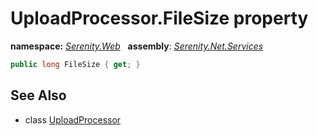 # UploadProcessor.FileSize property
**namespace:** *[Serenity.Web](../../README.md#serenity.web-namespace)*   **assembly**: *[Serenity.Net.Services](../../README.md)*

```csharp
public long FileSize { get; }
```

## See Also

* class [UploadProcessor](../UploadProcessor.md)
